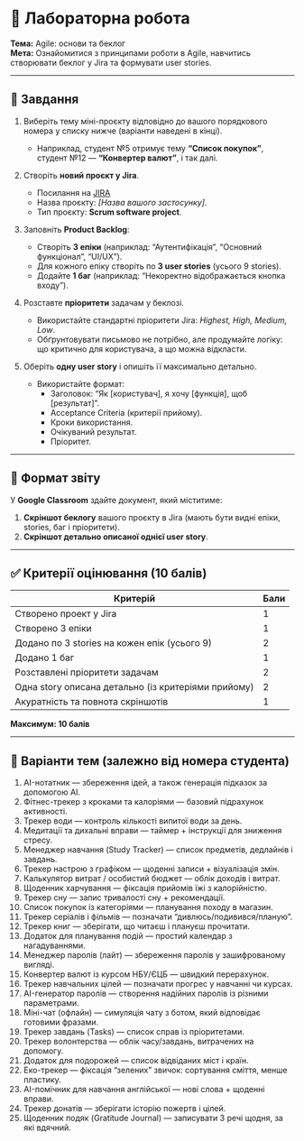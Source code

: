 # 🧪 Лабораторна робота
**Тема:** Agile: основи та беклог  
**Мета:** Ознайомитися з принципами роботи в Agile, навчитись створювати беклог у Jira та формувати user stories.

---

## 📌 Завдання

1. Виберіть тему міні-проєкту відповідно до вашого порядкового номера у списку нижче (варіанти наведені в кінці).
    - Наприклад, студент №5 отримує тему **“Список покупок”**, студент №12 — **“Конвертер валют”**, і так далі.

2. Створіть **новий проєкт у Jira**.
    - Посилання на [JIRA](https://drive.google.com/file/d/1S6U9u1pu8EcyFQkkYEZDTa4OGCCaEdO7/view?usp=sharing)
    - Назва проєкту: *[Назва вашого застосунку]*.
    - Тип проєкту: **Scrum software project**.

3. Заповніть **Product Backlog**:
    - Створіть **3 епіки** (наприклад: “Аутентифікація”, “Основний функціонал”, “UI/UX”).
    - Для кожного епіку створіть по **3 user stories** (усього 9 stories).
    - Додайте **1 баг** (наприклад: “Некоректно відображається кнопка входу”).

4. Розставте **пріоритети** задачам у беклозі.
    - Використайте стандартні пріоритети Jira: *Highest, High, Medium, Low*.
    - Обґрунтовувати письмово не потрібно, але продумайте логіку: що критично для користувача, а що можна відкласти.

5. Оберіть **одну user story** і опишіть її максимально детально.
    - Використайте формат:
        - Заголовок: “Як [користувач], я хочу [функція], щоб [результат]”.
        - Acceptance Criteria (критерії прийому).
        - Кроки використання.
        - Очікуваний результат.
        - Пріоритет.

---

## 📌 Формат звіту

У **Google Classroom** здайте документ, який міститиме:
1. **Скріншот беклогу** вашого проєкту в Jira (мають бути видні епіки, stories, баг і пріоритети).
2. **Скріншот детально описаної однієї user story**.

---

## ✅ Критерії оцінювання (10 балів)

| Критерій | Бали |
|----------|------|
| Створено проект у Jira | 1 |
| Створено 3 епіки | 1 |
| Додано по 3 stories на кожен епік (усього 9) | 2 |
| Додано 1 баг | 1 |
| Розставлені пріоритети задачам | 2 |
| Одна story описана детально (із критеріями прийому) | 2 |
| Акуратність та повнота скріншотів | 1 |

**Максимум: 10 балів**

---

## 📌 Варіанти тем (залежно від номера студента)

1. AI-нотатник — збереження ідей, а також генерація підказок за допомогою AI.
2. Фітнес-трекер з кроками та калоріями — базовий підрахунок активності.
3. Трекер води — контроль кількості випитої води за день.
4. Медитації та дихальні вправи — таймер + інструкції для зниження стресу.
5. Менеджер навчання (Study Tracker) — список предметів, дедлайнів і завдань.
6. Трекер настрою з графіком — щоденні записи + візуалізація змін.
7. Калькулятор витрат / особистий бюджет — облік доходів і витрат.
8. Щоденник харчування — фіксація прийомів їжі з калорійністю.
9. Трекер сну — запис тривалості сну + рекомендації.
10. Список покупок із категоріями — планування походу в магазин.
11. Трекер серіалів і фільмів — позначати “дивлюсь/подивився/планую”.
12. Трекер книг — зберігати, що читаєш і плануєш прочитати.
13. Додаток для планування подій — простий календар з нагадуваннями.
14. Менеджер паролів (лайт) — збереження паролів у зашифрованому вигляді.
15. Конвертер валют із курсом НБУ/ЄЦБ — швидкий перерахунок.
16. Трекер навчальних цілей — позначати прогрес у навчанні чи курсах.
17. AI-генератор паролів — створення надійних паролів із різними параметрами.
18. Міні-чат (офлайн) — симуляція чату з ботом, який відповідає готовими фразами.
19. Трекер завдань (Tasks) — список справ із пріоритетами.
20. Трекер волонтерства — облік часу/завдань, витрачених на допомогу.
21. Додаток для подорожей — список відвіданих міст і країн.
22. Еко-трекер — фіксація “зелених” звичок: сортування сміття, менше пластику.
23. AI-помічник для навчання англійської — нові слова + щоденні вправи.
24. Трекер донатів — зберігати історію пожертв і цілей.
25. Щоденник подяк (Gratitude Journal) — записувати 3 речі щодня, за які вдячний.  
